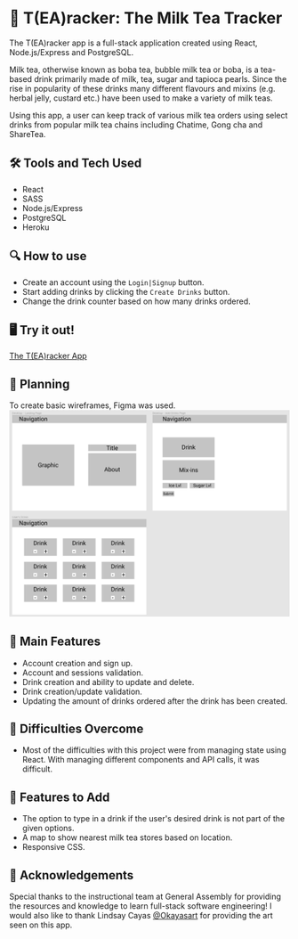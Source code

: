 # 🍵 T(EA)racker: The Milk Tea Tracker
The T(EA)racker app is a full-stack application created using React, Node.js/Express and PostgreSQL.

Milk tea, otherwise known as boba tea, bubble milk tea or boba, is a tea-based drink primarily made of milk, tea, sugar and tapioca pearls. Since the rise in popularity of these drinks many different flavours and mixins (e.g. herbal jelly, custard etc.) have been used to make a variety of milk teas.

Using this app, a user can keep track of various milk tea orders using select drinks from popular milk tea chains including Chatime, Gong cha and ShareTea.

## 🛠️ Tools and Tech Used
- React
- SASS
- Node.js/Express
- PostgreSQL
- Heroku

## 🔍 How to use
- Create an account using the `Login|Signup` button.
- Start adding drinks by clicking the `Create Drinks` button.
- Change the drink counter based on how many drinks ordered.

## 🖥️ Try it out!
[The T(EA)racker App](https://pure-bastion-05745.herokuapp.com/)

## 🤔 Planning
To create basic wireframes, Figma was used.
![](./images/wireframe.png)

## 🌟 Main Features
- Account creation and sign up.
- Account and sessions validation.
- Drink creation and ability to update and delete.
- Drink creation/update validation.
- Updating the amount of drinks ordered after the drink has been created.

## 💢 Difficulties Overcome
- Most of the difficulties with this project were from managing state using React. With managing different components and API calls, it was difficult.

## 👀 Features to Add
 - The option to type in a drink if the user's desired drink is not part of the given options.
 - A map to show nearest milk tea stores based on location.
 - Responsive CSS.

## 🙌 Acknowledgements
Special thanks to the instructional team at General Assembly for providing the resources and knowledge to learn full-stack software engineering! I would also like to thank Lindsay Cayas [@Okayasart](https://instagram.com/okayasart) for providing the art seen on this app.
